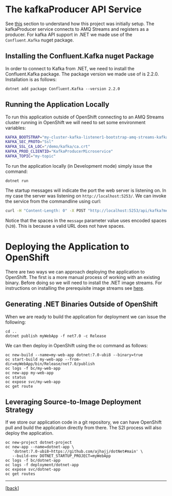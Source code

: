 # The kafkaProducer API Service

See [this](webAPI.md) section to understand how this project was initially setup.  The kafkaProducer service connects to AMQ Streams and registers as a producer.  For kafka API support in .NET we made use of the `Confluent.Kafka` nuget package.

## Installing the Confluent.Kafka nuget Package

In order to connect to Kafka from .NET, we need to install the Confluent.Kafka package.  The package version we made use of is 2.2.0.  Installation is as follows:

```
dotnet add package Confluent.Kafka --version 2.2.0
```

## Running the Application Locally

To run this application outside of OpenShift connecting to an AMQ Streams cluster running in OpenShift we will need to set some environment variables:  

```bash
KAFKA_BOOTSTRAP="my-cluster-kafka-listener1-bootstrap-amq-streams-kafka.apps-crc.testing:443"
KAFKA_SEC_PROTO="Ssl"
KAFKA_SSL_CA_LOC="/demo/kafka/ca.crt"
KAFKA_PROD_CLIENTID="KafkaProducerMicroservice"
KAFKA_TOPIC="my-topic"
```

To run the application locally (in Development mode) simply issue the command:

```
dotnet run
```

The startup messages will indicate the port the web server is listening on.  In my case the server was listening on `http://localhost:5253/`. We can invoke the service from the commandline using curl:

```bash
curl -H "Content-Length: 0" -X POST "http://localhost:5253/api/kafka?message=Surpise%20another%20one%20bites%20the%20dust"
```

Notice that the spaces in the `message` parameter value uses encoded spaces (`%20`).  This is because a valid URL does not have spaces.

# Deploying the Application to OpenShift

There are two ways we can approach deploying the application to OpenShift.  The first is a more manual process of working with an existing binary.  Before doing so we will need to install the .NET image streams.  For instructions on installing the prerequisite image streams see [here](prereq.md).

## Generating .NET Binaries Outside of OpenShift

When we are ready to build the application for deployment we can issue the following:

```
cd ..
dotnet publish myWebApp -f net7.0 -c Release
```

We can then deploy in OpenShift using the oc command as follows:

```
oc new-build --name=my-web-app dotnet:7.0-ubi8 --binary=true
oc start-build my-web-app --from-dir=myWebApp/bin/Release/net7.0/publish
oc logs -f bc/my-web-app
oc new-app my-web-app
oc status
oc expose svc/my-web-app
oc get route
```

## Leveraging Source-to-Image Deployment Strategy

If we store our application code in a git repository, we can have OpenShift pull and build the application directly from there.  The S2I process will also deploy the application.

```
oc new-project dotnet-project
oc new-app --name=dotnet-app \
   'dotnet:7.0-ubi8~https://github.com/ajhajj/dotNet#main' \
   --build-env DOTNET_STARTUP_PROJECT=myWebApp
oc logs -f bc/dotnet-app
oc logs -f deployment/dotnet-app
oc expose svc/dotnet-app
oc get routes
```

---

[[back](../README.md#getting-started)]
